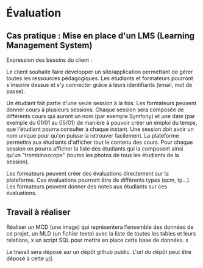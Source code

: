 # Évaluation

## Cas pratique : Mise en place d'un LMS (Learning Management System)

Expression des besoins du client : 

Le client souhaite faire développer un site/application permettant de gérer toutes les ressources pédagogiques. 
Les étudiants et formateurs pourront s'inscrire dessus et s'y connecter grâce à leurs identifiants (email, mot de passe). 

Un étudiant fait partie d'une seule session à la fois. Les formateurs peuvent donner cours à plusieurs sessions. 
Chaque session sera composée de différents cours qui auront un nom (par exemple Symfony) et une date (par exemple du 01/01 au 05/01) de manière à pouvoir créer un emploi du temps, que l'étudiant pourra consulter à chaque instant. Une session doit avoir un nom unique pour qu'on puisse la retrouver facilement. La plateforme permettra aux étudiants d'afficher tout le contenu des cours. Pour chaque session on pourra afficher la liste des étudiants qui la composent ainsi qu'un "trombinoscope" (toutes les photos de tous les étudiants de la session).

Les formateurs peuvent créer des évaluations directement sur la plateforme. Ces évaluations pourront être 
de différents types (qcm, tp...). Les formateurs peuvent donner des notes aux étudiants sur ces évaluations.

## Travail à réaliser

Réaliser 
un MCD (une image) qui représentera l'ensemble des données de ce projet,
un MLD (un fichier texte) avec la liste de toutes les tables et leurs relations, x
un script SQL pour mettre en place cette base de données. x

Le travail sera déposé sur un dépôt github public. L'url du dépôt peut être déposé à cette [url](https://docs.google.com/spreadsheets/d/1FG3mYVUH5kBjLPXZZQVMIb7DD8_pxTwnOaADXVqViBk/edit#gid=0).